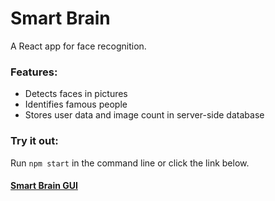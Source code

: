 # Smart Brain
A React app for face recognition.

### Features:
* Detects faces in pictures
* Identifies famous people
* Stores user data and image count in server-side database

### Try it out:
Run `npm start` in the command line or click the link below.

#### [Smart Brain GUI](https://smart-brain-gui.herokuapp.com)
